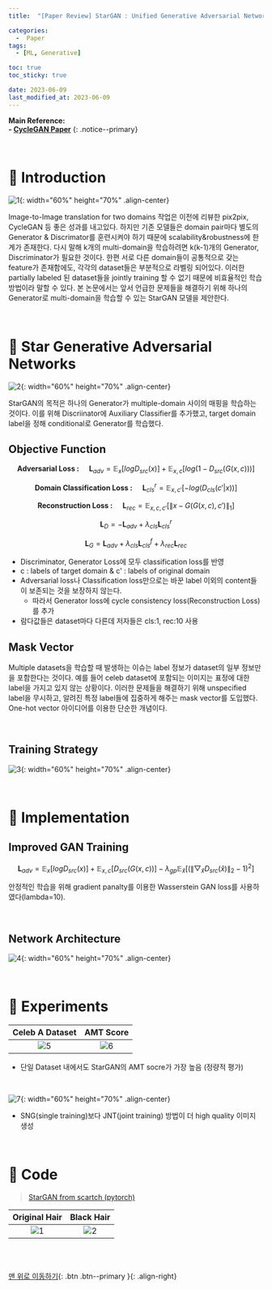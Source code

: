 ```yaml
---
title:  "[Paper Review] StarGAN : Unified Generative Adversarial Networks for Multi-Domain Image-to-Image Translation" 

categories:
  -  Paper
tags:
  - [ML, Generative]

toc: true
toc_sticky: true

date: 2023-06-09
last_modified_at: 2023-06-09
---
```


**Main Reference: <br>- [CycleGAN Paper](https://arxiv.org/abs/1711.09020)**
{: .notice--primary}

<br>


# 🚀 Introduction

![1](https://github.com/inhopp/inhopp/assets/96368476/06caf43c-723b-4df2-a06d-da8dd8a0a288){: width="60%" height="70%" .align-center}

Image-to-Image translation for two domains 작업은 이전에 리뷰한 pix2pix, CycleGAN 등 좋은 성과를 내고있다. 하지만 기존 모델들은 domain pair마다 별도의 Generator & Discrimator를 훈련시켜야 하기 때문에 scalability&robustness에 한계가 존재한다. 다시 말해 k개의 multi-domain을 학습하려면 k(k-1)개의 Generator, Discriminator가 필요한 것이다. 한편 서로 다른 domain들이 공통적으로 갖는 feature가 존재함에도, 각각의 dataset들은 부분적으로 라벨링 되어있다. 이러한 partially labeled 된 dataset들을 jointly training 할 수 없기 때문에 비효율적인 학습 방법이라 말할 수 있다. 본 논문에서는 앞서 언급한 문제들을 해결하기 위해 하나의 Generator로 multi-domain을 학습할 수 있는 StarGAN 모델을 제안한다. 



<br>


# 🚀 Star Generative Adversarial Networks

![2](https://github.com/inhopp/inhopp/assets/96368476/0d14d00e-84e8-4aca-8e14-e008278cd5b1){: width="60%" height="70%" .align-center}

StarGAN의 목적은 하나의 Generator가 multiple-domain 사이의 매핑을 학습하는 것이다. 이를 위해 Discriinator에 Auxiliary Classifier를 추가했고, target domain label을 정해 conditional로 Generator를 학습했다.

## Objective Function

$$ \textbf{Adversarial Loss : } \quad \textbf{L}_{adv} =  \mathbb{E}_{x}[logD_{src}(x)] + \mathbb{E}_{x,c}[log(1 - D_{src}(G(x,c)))] $$

$$ \textbf{Domain Classification Loss : } \quad \textbf{L}_{cls}^{r} = \mathbb{E}_{x,c'}[ - log(D_{cls}(c'|x))] $$

$$ \textbf{Reconstruction Loss : } \quad \textbf{L}_{rec} = \mathbb{E}_{x,c,c'}[\left\| x - G(G(x, c), c') \right\|_{1}] $$

$$ \textbf{L}_{D} = - \textbf{L}_{adv} + \lambda_{cls}  \textbf{L}_{cls}^{r} $$ 

$$ \textbf{L}_{G} = \textbf{L}_{adv} + \lambda_{cls}  \textbf{L}_{cls}^{f} + \lambda_{rec}  \textbf{L}_{rec} $$

- Discriminator, Generator Loss에 모두 classification loss를 반영
- c : labels of target domain  &  c' : labels of original domain
- Adversarial loss나 Classification loss만으로는 바꾼 label 이외의 content들이 보존되는 것을 보장하지 않는다.
  - 따라서 Generator loss에 cycle consistency loss(Reconstruction Loss)를 추가
- 람다값들은 dataset마다 다른데 저자들은 cls:1, rec:10 사용


## Mask Vector

Multiple datasets을 학습할 때 발생하는 이슈는 label 정보가 dataset의 일부 정보만을 포함한다는 것이다. 예를 들어 celeb dataset에 포함되는 이미지는 표정에 대한 label을 가지고 있지 않는 상황이다. 이러한 문제들을 해결하기 위해 unspecified label을 무시하고, 알려진 특정 label들에 집중하게 해주는 mask vector를 도입했다. One-hot vector 아이디어를 이용한 단순한 개념이다.

<br>


## Training Strategy

![3](https://github.com/inhopp/inhopp/assets/96368476/680c5ba2-da6b-4ef9-809f-b64cd08a15d1){: width="60%" height="70%" .align-center}



<br>


# 🚀 Implementation

## Improved GAN Training

$$ \textbf{L}_{adv} =  \mathbb{E}_{x}[logD_{src}(x)] + \mathbb{E}_{x,c}[D_{src}(G(x,c))] - \lambda_{gp} \mathbb{E}_{\hat{x}}[(\left\| \bigtriangledown_{\hat{x}} D_{src}(\hat{x}) \right\|_{2} - 1 )^{2}] $$

안정적인 학습을 위해 gradient panalty를 이용한 Wasserstein GAN loss를 사용하였다(lambda=10).

<br>

## Network Architecture

![4](https://github.com/inhopp/inhopp/assets/96368476/b2636bb4-192b-410c-ab9d-4aa7da4008b7){: width="60%" height="70%" .align-center}



<br>



# 🚀 Experiments

| Celeb A Dataset | AMT Score |
|:-:| :-: |
| ![5](https://github.com/inhopp/inhopp/assets/96368476/2e989af0-dbba-40e2-af13-b5e1cc37f338) | ![6](https://github.com/inhopp/inhopp/assets/96368476/22643f63-0141-436e-8ed4-65760af93b5c) |

- 단일 Dataset 내에서도 StarGAN의 AMT socre가 가장 높음 (정량적 평가)


<br>


![7](https://github.com/inhopp/inhopp/assets/96368476/65edf28b-99f9-472b-8a4e-f78875423930){: width="60%" height="70%" .align-center}

- SNG(single training)보다 JNT(joint training) 방법이 더 high quality 이미지 생성



<br>



# 🚀 Code

> [StarGAN from scartch (pytorch)](https://github.com/inhopp/StarGAN)

| Original Hair | Black Hair |
|:-:| :-: |
| ![1](https://github.com/inhopp/inhopp/assets/96368476/a0269bfb-849c-4923-ac3c-aafc41996df2) | ![2](https://github.com/inhopp/inhopp/assets/96368476/63b6281c-e838-4bbd-90fc-dd08672dd38b) |


<br>
<br>



[맨 위로 이동하기](#){: .btn .btn--primary }{: .align-right}